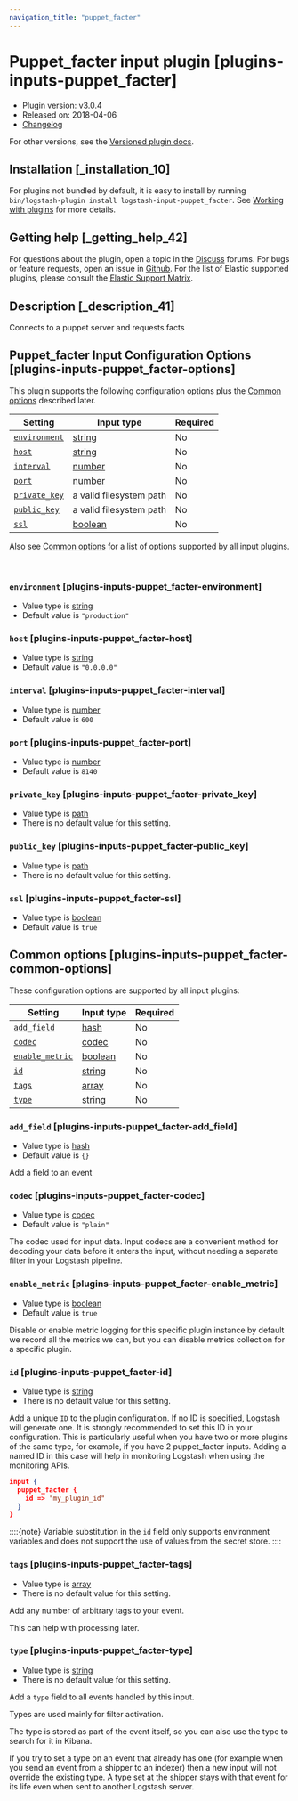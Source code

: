 ```yaml
---
navigation_title: "puppet_facter"
---
```


# Puppet_facter input plugin [plugins-inputs-puppet_facter]


* Plugin version: v3.0.4
* Released on: 2018-04-06
* [Changelog](https://github.com/logstash-plugins/logstash-input-puppet_facter/blob/v3.0.4/CHANGELOG.md)

For other versions, see the [Versioned plugin docs](https://www.elastic.co/guide/en/logstash-versioned-plugins/current/input-puppet_facter-index.md).

## Installation [_installation_10]

For plugins not bundled by default, it is easy to install by running `bin/logstash-plugin install logstash-input-puppet_facter`. See [Working with plugins](https://www.elastic.co/guide/en/logstash/current/working-with-plugins.html) for more details.


## Getting help [_getting_help_42]

For questions about the plugin, open a topic in the [Discuss](http://discuss.elastic.co) forums. For bugs or feature requests, open an issue in [Github](https://github.com/logstash-plugins/logstash-input-puppet_facter). For the list of Elastic supported plugins, please consult the [Elastic Support Matrix](https://www.elastic.co/support/matrix#logstash_plugins).


## Description [_description_41]

Connects to a puppet server and requests facts


## Puppet_facter Input Configuration Options [plugins-inputs-puppet_facter-options]

This plugin supports the following configuration options plus the [Common options](plugins-inputs-puppet_facter.md#plugins-inputs-puppet_facter-common-options) described later.

| Setting | Input type | Required |
| --- | --- | --- |
| [`environment`](plugins-inputs-puppet_facter.md#plugins-inputs-puppet_facter-environment) | [string](introduction.md#string) | No |
| [`host`](plugins-inputs-puppet_facter.md#plugins-inputs-puppet_facter-host) | [string](introduction.md#string) | No |
| [`interval`](plugins-inputs-puppet_facter.md#plugins-inputs-puppet_facter-interval) | [number](introduction.md#number) | No |
| [`port`](plugins-inputs-puppet_facter.md#plugins-inputs-puppet_facter-port) | [number](introduction.md#number) | No |
| [`private_key`](plugins-inputs-puppet_facter.md#plugins-inputs-puppet_facter-private_key) | a valid filesystem path | No |
| [`public_key`](plugins-inputs-puppet_facter.md#plugins-inputs-puppet_facter-public_key) | a valid filesystem path | No |
| [`ssl`](plugins-inputs-puppet_facter.md#plugins-inputs-puppet_facter-ssl) | [boolean](introduction.md#boolean) | No |

Also see [Common options](plugins-inputs-puppet_facter.md#plugins-inputs-puppet_facter-common-options) for a list of options supported by all input plugins.

 

### `environment` [plugins-inputs-puppet_facter-environment]

* Value type is [string](introduction.md#string)
* Default value is `"production"`


### `host` [plugins-inputs-puppet_facter-host]

* Value type is [string](introduction.md#string)
* Default value is `"0.0.0.0"`


### `interval` [plugins-inputs-puppet_facter-interval]

* Value type is [number](introduction.md#number)
* Default value is `600`


### `port` [plugins-inputs-puppet_facter-port]

* Value type is [number](introduction.md#number)
* Default value is `8140`


### `private_key` [plugins-inputs-puppet_facter-private_key]

* Value type is [path](introduction.md#path)
* There is no default value for this setting.


### `public_key` [plugins-inputs-puppet_facter-public_key]

* Value type is [path](introduction.md#path)
* There is no default value for this setting.


### `ssl` [plugins-inputs-puppet_facter-ssl]

* Value type is [boolean](introduction.md#boolean)
* Default value is `true`



## Common options [plugins-inputs-puppet_facter-common-options]

These configuration options are supported by all input plugins:

| Setting | Input type | Required |
| --- | --- | --- |
| [`add_field`](plugins-inputs-puppet_facter.md#plugins-inputs-puppet_facter-add_field) | [hash](https://www.elastic.co/guide/en/logstash/current/configuration-file-structure.html#hash) | No |
| [`codec`](plugins-inputs-puppet_facter.md#plugins-inputs-puppet_facter-codec) | [codec](https://www.elastic.co/guide/en/logstash/current/configuration-file-structure.html#codec) | No |
| [`enable_metric`](plugins-inputs-puppet_facter.md#plugins-inputs-puppet_facter-enable_metric) | [boolean](https://www.elastic.co/guide/en/logstash/current/configuration-file-structure.html#boolean) | No |
| [`id`](plugins-inputs-puppet_facter.md#plugins-inputs-puppet_facter-id) | [string](https://www.elastic.co/guide/en/logstash/current/configuration-file-structure.html#string) | No |
| [`tags`](plugins-inputs-puppet_facter.md#plugins-inputs-puppet_facter-tags) | [array](https://www.elastic.co/guide/en/logstash/current/configuration-file-structure.html#array) | No |
| [`type`](plugins-inputs-puppet_facter.md#plugins-inputs-puppet_facter-type) | [string](https://www.elastic.co/guide/en/logstash/current/configuration-file-structure.html#string) | No |

### `add_field` [plugins-inputs-puppet_facter-add_field]

* Value type is [hash](https://www.elastic.co/guide/en/logstash/current/configuration-file-structure.html#hash)
* Default value is `{}`

Add a field to an event


### `codec` [plugins-inputs-puppet_facter-codec]

* Value type is [codec](https://www.elastic.co/guide/en/logstash/current/configuration-file-structure.html#codec)
* Default value is `"plain"`

The codec used for input data. Input codecs are a convenient method for decoding your data before it enters the input, without needing a separate filter in your Logstash pipeline.


### `enable_metric` [plugins-inputs-puppet_facter-enable_metric]

* Value type is [boolean](https://www.elastic.co/guide/en/logstash/current/configuration-file-structure.html#boolean)
* Default value is `true`

Disable or enable metric logging for this specific plugin instance by default we record all the metrics we can, but you can disable metrics collection for a specific plugin.


### `id` [plugins-inputs-puppet_facter-id]

* Value type is [string](https://www.elastic.co/guide/en/logstash/current/configuration-file-structure.html#string)
* There is no default value for this setting.

Add a unique `ID` to the plugin configuration. If no ID is specified, Logstash will generate one. It is strongly recommended to set this ID in your configuration. This is particularly useful when you have two or more plugins of the same type, for example, if you have 2 puppet_facter inputs. Adding a named ID in this case will help in monitoring Logstash when using the monitoring APIs.

```json
input {
  puppet_facter {
    id => "my_plugin_id"
  }
}
```

::::{note} 
Variable substitution in the `id` field only supports environment variables and does not support the use of values from the secret store.
::::



### `tags` [plugins-inputs-puppet_facter-tags]

* Value type is [array](https://www.elastic.co/guide/en/logstash/current/configuration-file-structure.html#array)
* There is no default value for this setting.

Add any number of arbitrary tags to your event.

This can help with processing later.


### `type` [plugins-inputs-puppet_facter-type]

* Value type is [string](https://www.elastic.co/guide/en/logstash/current/configuration-file-structure.html#string)
* There is no default value for this setting.

Add a `type` field to all events handled by this input.

Types are used mainly for filter activation.

The type is stored as part of the event itself, so you can also use the type to search for it in Kibana.

If you try to set a type on an event that already has one (for example when you send an event from a shipper to an indexer) then a new input will not override the existing type. A type set at the shipper stays with that event for its life even when sent to another Logstash server.




